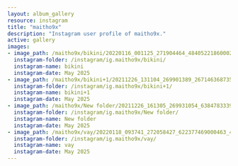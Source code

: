 ```yaml
---
layout: album_gallery
resource: instagram
title: "maitho9x"
description: "Instagram user profile of maitho9x."
active: gallery
images: 
- image_path: /maitho9x/bikini/20220116_001125_271904464_4840522186000284_5561984548454028347_n.jpg
  instagram-folder: /instagram/ig.maitho9x/bikini/
  instagram-name: bikini
  instagram-date: May 2025
- image_path: /maitho9x/bikini+1/20211226_131104_269901389_267146368735941_4657377446117234078_n.jpg
  instagram-folder: /instagram/ig.maitho9x/bikini+1/
  instagram-name: bikini+1
  instagram-date: May 2025
- image_path: /maitho9x/New folder/20211226_161305_269931054_638478333937857_3764819903471248887_n.jpg
  instagram-folder: /instagram/ig.maitho9x/New folder/
  instagram-name: New folder
  instagram-date: May 2025
- image_path: /maitho9x/vay/20220118_093741_272058427_622377469000463_491538663819127580_n.jpg
  instagram-folder: /instagram/ig.maitho9x/vay/
  instagram-name: vay
  instagram-date: May 2025
---
```

